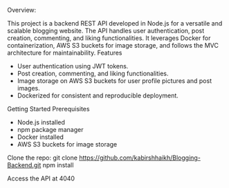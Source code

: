 Overview:

This project is a backend REST API developed in Node.js for a versatile and scalable blogging website. The API handles user authentication, post creation, commenting, and liking functionalities. It leverages Docker for containerization, AWS S3 buckets for image storage, and follows the MVC architecture for maintainability.
Features
* User authentication using JWT tokens.
* Post creation, commenting, and liking functionalities.
* Image storage on AWS S3 buckets for user profile pictures and post images.
* Dockerized for consistent and reproducible deployment.

Getting Started
Prerequisites
* Node.js installed
* npm package manager
* Docker installed
* AWS S3 buckets for image storage

Clone the repo: git clone https://github.com/kabirshhaikh/Blogging-Backend.git
npm install

Access the API at 4040
